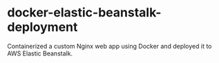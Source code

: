 # docker-elastic-beanstalk-deployment
Containerized a custom Nginx web app using Docker and deployed it to AWS Elastic Beanstalk.

